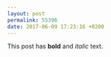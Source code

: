```yaml
---
layout: post
permalink: 55396
date: 2017-06-09 17:23:16 +0200
---
```


<p>This post has <b>bold</b> and <i>italic</i> text.</p>
